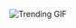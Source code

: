 ![Trending GIF](https://media0.giphy.com/media/v1.Y2lkPThiYjIxNzcyNm1iaGx3aGFsMGNxbHdzenBmMDlqaTh2M3BtOW1pa2p3eTg2eXVtYSZlcD12MV9naWZzX3NlYXJjaCZjdD1n/2jMtpIi8mhE8ctiMtK/giphy.gif)

